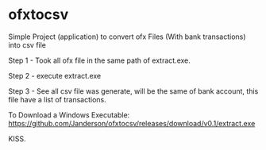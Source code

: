 # ofxtocsv
Simple Project (application) to convert ofx Files (With bank transactions) into csv file

Step 1 - Took all ofx file in the same path of extract.exe.

Step 2 - execute extract.exe

Step 3 - See all csv file was generate, will be the same of bank account, this file have a list of transactions.


To Download a Windows Executable:
https://github.com/Janderson/ofxtocsv/releases/download/v0.1/extract.exe


KISS.
